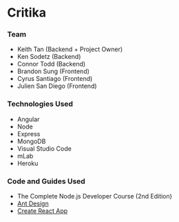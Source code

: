 # Critika
### Team
* Keith Tan (Backend + Project Owner)
* Ken Sodetz (Backend)
* Connor Todd (Backend)
* Brandon Sung (Frontend)
* Cyrus Santiago (Frontend)
* Julien San Diego (Frontend)

### Technologies Used
* Angular
* Node
* Express
* MongoDB
* Visual Studio Code
* mLab
* Heroku

### Code and Guides Used
* The Complete Node.js Developer Course (2nd Edition)
* [Ant Design](https://ant.design/)
* [Create React App](https://github.com/facebookincubator/create-react-app)

